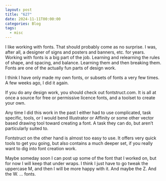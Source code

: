 ```yaml
---
layout: post
title: "627"
date: 2024-11-11T00:00:00
categories: Blog
tags:
  - misc
---
```

I like working with fonts. That should probably come as no surprise. I was, after all, a designer of signs and posters and banners, etc. for years. Working with fonts is a big part of the job. Learning and relearning the rules of shape, and spacing, and balance. Learning them and then breaking them. Fonts are one of the actually fun parts of design work.

I think I have only made my own fonts, or subsets of fonts a very few times. A few weeks ago, I did it again.

If you do any design work, you should check out fontstruct.com. It is all at once a source for free or permissive licence fonts, and a toolset to create your own.

Any time I did this work in the past I either had to use complicated, task specific, tools, or I would bend Illustrator or Affinity or some other vector based drawing tool toward creating a font. A task they can do, but aren’t particularly suited to.

Fontstruct on the other hand is almost too easy to use. It offers very quick tools to get you going, but also contains a much deeper set, if you really want to dig into font creation work.

Maybe someday soon I can post up some of the font that I worked on, but for now I will keep that under wraps. I think I just have to go tweak the uppercase M, and then I will be more happy with it. And maybe the Z. And the W. … fonts.

